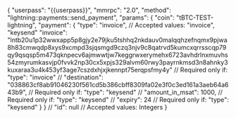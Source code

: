 {
    "userpass": "{{userpass}}",
    "mmrpc": "2.0",
    "method": "lightning::payments::send_payment",
    "params": {
        "coin": "tBTC-TEST-lightning",
        "payment": {
            "type": "invoice", // Accepted values: "invoice", "keysend"
            "invoice": "lntb20u1p32wwxapp5p8gjy2e79jku5tshhq2nkdauv0malqqhzefnqmx9pjwa8h83cmwqdp8xys9xcmpd3sjqsmgd9czq3njv9c8qatrvd5kumcxqrrsscqp79qy9qsqsp5m473qknpecv6ajmwwtjw7keggrwxerymehx6723avhdrlnxmuvhs54zmyrumkasvjp0fvvk2np30cx5xpjs329alvm60rwy3payrnkmsd3n8ahnky3kuxaraa3u4k453yf3age7cszdxhjxjkennpt75erqpsfmy4y" // Required only if: "type": "invoice"
            // "destination": "038863cf8ab91046230f561cd5b386cbff8309fa02e3f0c3ed161a3aeb64a643b9", // Required only if: "type": "keysend"
            // "amount_in_msat": 1000, // Required only if: "type": "keysend"
            // "expiry": 24 // Required only if: "type": "keysend"
        }
    }
    // "id": null // Accepted values: Integers
}